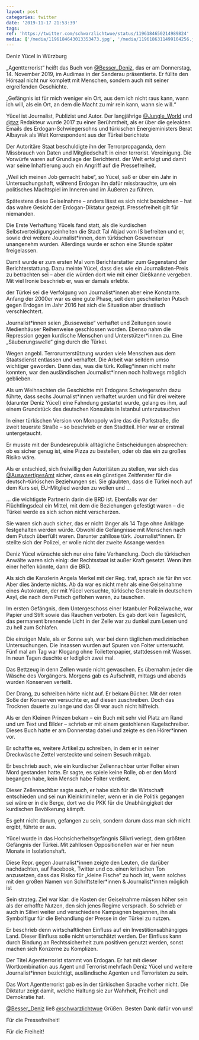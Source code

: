 ```yaml
---
layout: post
categories: twitter
date: '2019-11-17 21:53:39'
tags: 
ref: 'https://twitter.com/schwarzlichtwue/status/1196184650214989824'
media: ['/media/1196184643013353473.jpg', '/media/1196186311499104256.jpg']
---
```

Deniz Yücel in Würzburg



„Agentterrorist“ heißt das Buch von [@Besser_Deniz](https://twitter.com/Besser_Deniz), das er am Donnerstag, 14. November 2019, im Audimax in der Sanderau präsentierte. Er füllte den Hörsaal nicht nur komplett mit Menschen, sondern auch mit seiner ergreifenden Geschichte. 

„Gefängnis ist für mich weniger ein Ort, aus dem ich nicht raus kann, wann ich will, als ein Ort, an dem die Macht zu mir rein kann, wann sie will.“

Yücel ist Journalist, Publizist und Autor. Der langjährige [@Jungle_World](https://twitter.com/Jungle_World) und [@taz](https://twitter.com/taz) Redakteur wurde 2017 zu einer Berühmtheit, als er über die geleakten Emails des Erdogan-Schwiegersohns und türkischen Energieministers Berat Albayrak als Welt Korrespondent aus der Türkei berichtete

Der Autoritäre Staat beschuldigte ihn der Terrorpropaganda, dem Missbrauch von Daten und Mitgliedschaft in einer terrorist. Vereinigung. Die Vorwürfe waren auf Grundlage der Berichterst. der Welt erfolgt und damit war seine Inhaftierung auch ein Angriff auf die Pressefreiheit.

„Weil ich meinen Job gemacht habe“, so Yücel, saß er über ein Jahr in Untersuchungshaft, während Erdogan ihn dafür missbrauchte, um ein politisches Machtspiel im Inneren und im Äußeren zu führen.

Spätestens diese Geiselnahme – anders lässt es sich nicht bezeichnen – hat das wahre Gesicht der Erdogan-Diktatur gezeigt. Pressefreiheit gilt für niemanden.

Die Erste Verhaftung Yücels fand statt, als die kurdischen Selbstverteidigungseinheiten die Stadt Tal Abjad vom IS befreiten und er, sowie drei weitere Journalist\*innen, dem türkischen Gouverneur unangenehm wurden. Allerdings wurde er schon eine Stunde später freigelassen.

Damit wurde er zum ersten Mal vom Berichterstatter zum Gegenstand der Berichterstattung. Dazu meinte Yücel, dass dies wie ein Journalisten-Preis zu betrachten sei – aber die würden dort wie mit einer Gießkanne vergeben. Mit viel Ironie beschrieb er, was er damals erlebte.

der Türkei sei die Verfolgung von Journalist\*innen aber eine Konstante. Anfang der 2000er war es eine gute Phase, seit dem gescheiterten Putsch gegen Erdogan im Jahr 2016 hat sich die Situation aber drastisch verschlechtert.

Journalist\*innen seien „Busseweise“ verhaftet und Zeitungen sowie Medienhäuser Reihenweise geschlossen worden. Ebenso nahm die Repression gegen kurdische Menschen und Unterstützer\*innen zu. Eine „Säuberungswelle“ ging durch die Türkei.

Wegen angebl. Terrorunterstützung wurden viele Menschen aus dem Staatsdienst entlassen und verhaftet. Die Arbeit war seitdem umso wichtiger geworden. Denn das, was die türk. Kolleg\*innen nicht mehr konnten, war den ausländischen Journalist\*innen noch halbwegs möglich geblieben.

Als um Weihnachten die Geschichte mit Erdogans Schwiegersohn dazu führte, dass sechs Journalist\*innen verhaftet wurden und für drei weitere (darunter Deniz Yücel) eine Fahndung gestartet wurde, gelang es ihm, auf einem Grundstück des deutschen Konsulats in Istanbul unterzutauchen

In einer türkischen Version von Monopoly wäre das die Parkstraße, die zweit teuerste Straße – so beschrieb er den Stadtteil. Hier war er erstmal untergetaucht.

Er musste mit der Bundesrepublik alltägliche Entscheidungen absprechen: ob es sicher genug ist, eine Pizza zu bestellen, oder ob das ein zu großes Risiko wäre.

Als er entschied, sich freiwillig den Autoritäten zu stellen, war sich das [@AuswaertigesAmt](https://twitter.com/AuswaertigesAmt) sicher, dass es ein günstiges Zeitfenster für die deutsch-türkischen Beziehungen sei. Sie glaubten, dass die Türkei noch auf dem Kurs sei, EU-Mitglied werden zu wollen und …

… die wichtigste Partnerin darin die BRD ist. Ebenfalls war der Flüchtlingsdeal ein Mittel, mit dem die Beziehungen gefestigt waren – die Türkei werde es sich schon nicht verscherzen.

Sie waren sich auch sicher, das er nicht länger als 14 Tage ohne Anklage festgehalten werden würde. Obwohl die Gefängnisse mit Menschen nach dem Putsch überfüllt waren. Darunter zahllose türk. Journalist\*innen. Er stellte sich der Polizei, er wolle nicht der zweite Assange werden

Deniz Yücel wünschte sich nur eine faire Verhandlung. Doch die türkischen Anwälte waren sich einig: der Rechtsstaat ist außer Kraft gesetzt. Wenn ihm einer helfen könnte, dann die BRD.

Als sich die Kanzlerin Angela Merkel mit der Reg. traf, sprach sie für ihn vor. Aber dies änderte nichts. Ab da war es nicht mehr als eine Geiselnahme eines Autokraten, der mit Yücel versuchte, türkische Generale in deutschem Asyl, die nach dem Putsch geflohen waren, zu tauschen.

Im ersten Gefängnis, dem Untergeschoss einer Istanbuler Polizeiwache, war Papier und Stift sowie das Rauchen verboten. Es gab dort kein Tageslicht, das permanent brennende Licht in der Zelle war zu dunkel zum Lesen und zu hell zum Schlafen.

Die einzigen Male, als er Sonne sah, war bei denn täglichen medizinischen Untersuchungen. Die Insassen wurden auf Spuren von Folter untersucht. Fünf mal am Tag war Klogang ohne Toilettenpapier, stattdessen mit Wasser. In neun Tagen duschte er lediglich zwei mal.

Das Bettzeug in denn Zellen wurde nicht gewaschen. Es übernahm jeder die Wäsche des Vorgängers. Morgens gab es Aufschnitt, mittags und abends wurden Konserven verteilt.

Der Drang, zu schreiben hörte nicht auf. Er bekam Bücher. Mit der roten Soße der Konserven versuchte er, auf diesen zuschreiben. Doch das Trocknen dauerte zu lange und das Öl war auch nicht hilfreich.

Als er den Kleinen Prinzen bekam – ein Buch mit sehr viel Platz am Rand und um Text und Bilder – schrieb er mit einem gestohlenen Kugelschreiber. Dieses Buch hatte er am Donnerstag dabei und zeigte es den Hörer\*innen vor.

Er schaffte es, weitere Artikel zu schreiben, in dem er in seiner Dreckwäsche Zettel versteckte und seinem Besuch mitgab.

Er beschrieb auch, wie ein kurdischer Zellennachbar unter Folter einen Mord gestanden hatte. Er sagte, es spiele keine Rolle, ob er den Mord begangen habe, kein Mensch habe Folter verdient.

Dieser Zellennachbar sagte auch, er habe sich für die Wirtschaft entschieden und sei nun Kleinkrimineller, wenn er in die Politik gegangen sei wäre er in die Berge, dort wo die PKK für die Unabhängigkeit der kurdischen Bevölkerung kämpft.

Es geht nicht darum, gefangen zu sein, sondern darum dass man sich nicht ergibt, führte er aus.

Yücel wurde in das Hochsicherheitsgefängnis Silivri verlegt, dem größten Gefängnis der Türkei. Mit zahllosen Oppositionellen war er hier neun Monate in Isolationshaft.

Diese Repr. gegen Journalist\*innen zeigte den Leuten, die darüber nachdachten, auf Facebook, Twitter und co. einen kritischen Ton anzusetzen, dass das Risiko für „kleine Fische“ zu hoch ist, wenn solches mit den großen Namen von Schriftsteller\*innen &amp; Journalist\*innen möglich ist

Sein strateg. Ziel war klar: die Kosten der Geiselnahme müssen höher sein als der erhoffte Nutzen, den sich jenes Regime versprach. So schrieb er auch in Silivri weiter und verschiedene Kampagnen begannen, ihn als Symbolfigur für die Behandlung der Presse in der Türkei zu nutzen.

Er beschrieb denn wirtschaftlichen Einfluss auf ein Investitionsabhängiges Land. Dieser Einfluss solle nicht unterschätzt werden. Der Einfluss kann durch Bindung an Rechtssicherheit zum positiven genutzt werden, sonst machen sich Konzerne zu Komplizen.

Der Titel Agentterrorist stammt von Erdogan. Er hat mit dieser Wortkombination aus Agent und Terrorist mehrfach Deniz Yücel und weitere Journalist\*innen bezichtigt, ausländische Agenten und Terroristen zu sein.

Das Wort Agentterrorist gab es in der türkischen Sprache vorher nicht. Die Diktatur zeigt damit, welche Haltung sie zur Wahrheit, Freiheit und Demokratie hat.

[@Besser_Deniz](https://twitter.com/Besser_Deniz) ließ [@schwarzlichtwue](https://twitter.com/schwarzlichtwue) Grüßen. Besten Dank dafür von uns!



Für die Pressefreiheit!

Für die Freiheit! 
